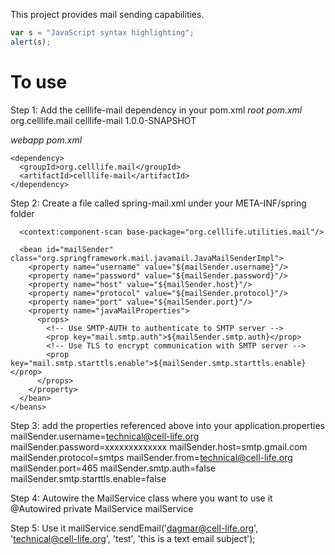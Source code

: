 This project provides mail sending capabilities. 

```javascript
var s = "JavaScript syntax highlighting";
alert(s);
```

To use
======

Step 1: Add the celllife-mail dependency in your pom.xml
*root pom.xml*
    <dependency>
      <groupId>org.celllife.mail</groupId>
      <artifactId>celllife-mail</artifactId>
      <version>1.0.0-SNAPSHOT</version>
    </dependency>

*webapp pom.xml*

    <dependency>
      <groupId>org.celllife.mail</groupId>
      <artifactId>celllife-mail</artifactId>
    </dependency>

Step 2: Create a file called spring-mail.xml under your META-INF/spring folder
    <?xml version="1.0" encoding="UTF-8"?>
    <beans xmlns="http://www.springframework.org/schema/beans"
           xmlns:xsi="http://www.w3.org/2001/XMLSchema-instance"
           xsi:schemaLocation="http://www.springframework.org/schema/beans http://www.springframework.org/schema/beans/spring-beans.xsd">

      <context:component-scan base-package="org.celllife.utilities.mail"/>
    
      <bean id="mailSender" class="org.springframework.mail.javamail.JavaMailSenderImpl">
        <property name="username" value="${mailSender.username}"/>
        <property name="password" value="${mailSender.password}"/>
        <property name="host" value="${mailSender.host}"/>
        <property name="protocol" value="${mailSender.protocol}"/>
        <property name="port" value="${mailSender.port}"/>
        <property name="javaMailProperties">
          <props>
            <!-- Use SMTP-AUTH to authenticate to SMTP server -->
            <prop key="mail.smtp.auth">${mailSender.smtp.auth}</prop>
            <!-- Use TLS to encrypt communication with SMTP server -->
            <prop key="mail.smtp.starttls.enable">${mailSender.smtp.starttls.enable}</prop>
          </props>
        </property>	
      </bean>
    </beans>

Step 3: add the properties referenced above into your application.properties
    mailSender.username=technical@cell-life.org
    mailSender.password=xxxxxxxxxxxxx
    mailSender.host=smtp.gmail.com
    mailSender.protocol=smtps
    mailSender.from=technical@cell-life.org
    mailSender.port=465
    mailSender.smtp.auth=false
    mailSender.smtp.starttls.enable=false

Step 4: Autowire the MailService class where you want to use it
    @Autowired
    private MailService mailService

Step 5: Use it
    mailService.sendEmail('dagmar@cell-life.org', 'technical@cell-life.org', 'test', 'this is a text email subject');